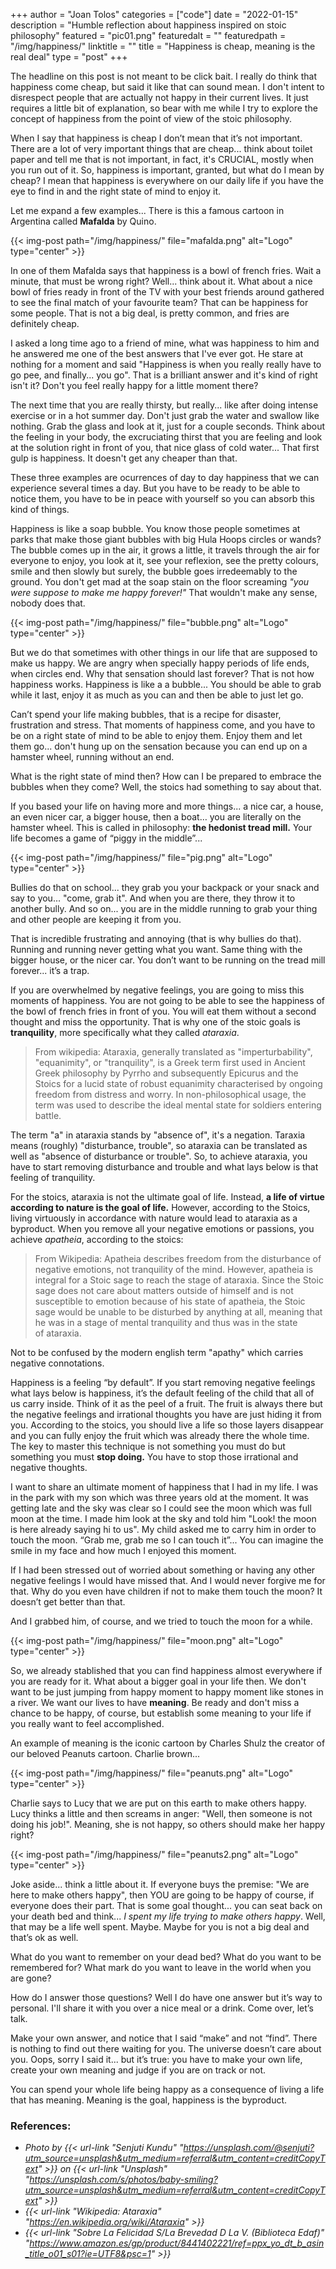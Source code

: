 +++
author = "Joan Tolos"
categories = ["code"]
date = "2022-01-15"
description = "Humble reflection about happiness inspired on stoic philosophy"
featured = "pic01.png"
featuredalt = ""
featuredpath = "/img/happiness/"
linktitle = ""
title = "Happiness is cheap, meaning is the real deal"
type = "post"
+++

The headline on this post is not meant to be click bait. I really do think that happiness come cheap, but said it like that can sound mean. I don't intent to disrespect people that are actually not happy in their current lives. It just requires a little bit of explanation, so bear with me while I try to explore the concept of happiness from the point of view of the stoic philosophy.

When I say that happiness is cheap I don’t mean that it’s not important. There are a lot of very important things that are cheap... think about toilet paper and tell me that is not important, in fact, it's CRUCIAL, mostly when you run out of it.
So, happiness is important, granted, but what do I mean by cheap? I mean that happiness is everywhere on our daily life if you have the eye to find in and the right state of mind to enjoy it.

Let me expand a few examples... There is this a famous cartoon in Argentina called **Mafalda** by Quino.

{{< img-post path="/img/happiness/" file="mafalda.png" alt="Logo" type="center" >}}

In one of them Mafalda says that happiness is a bowl of french fries. Wait a minute, that must be wrong right? Well... think about it. What about a nice bowl of fries ready in front of the TV with your best friends around gathered to see the final match of your favourite team? That can be happiness for some people. That is not a big deal, is pretty common, and fries are definitely cheap.

I asked a long time ago to a friend of mine, what was happiness to him and he answered me one of the best answers that I've ever got. He stare at nothing for a moment and said "Happiness is when you really really have to go pee, and finally... you go". That is a brilliant answer and it's kind of right isn't it? Don't you feel really happy for a little moment there?

The next time that you are really thirsty, but really... like after doing intense exercise or in a hot summer day. Don't just grab the water and swallow like nothing. Grab the glass and look at it, just for a couple seconds. Think about the feeling in your body, the excruciating thirst that you are feeling and look at the solution right in front of you, that nice glass of cold water... That first gulp is happiness. It doesn't get any cheaper than that.

These three examples are ocurrences of day to day happiness that we can experience several times a day. But you have to be ready to be able to notice them, you have to be in peace with yourself so you can absorb this kind of things.

Happiness is like a soap bubble. You know those people sometimes at parks that make those giant bubbles with big Hula Hoops circles or wands? The bubble comes up in the air, it grows a little, it travels through the air for everyone to enjoy, you look at it, see your reflexion, see the pretty colours, smile and then slowly but surely, the bubble goes irredeemably to the ground. You don't get mad at the soap stain on the floor screaming _"you were suppose to make me happy forever!"_ That wouldn't make any sense, nobody does that.

{{< img-post path="/img/happiness/" file="bubble.png" alt="Logo" type="center" >}}

But we do that sometimes with other things in our life that are supposed to make us happy. We are angry when specially happy periods of life ends, when circles end. Why that sensation should last forever? That is not how happiness works. Happiness is like a a bubble... You should be able to grab while it last, enjoy it as much as you can and then be able to just let go.

Can’t spend your life making bubbles, that is a recipe for disaster, frustration and stress. That moments of happiness come, and you have to be on a right state of mind to be able to enjoy them. Enjoy them and let them go... don't hung up on the sensation because you can end up on a hamster wheel, running without an end.

What is the right state of mind then? How can I be prepared to embrace the bubbles when they come? Well, the stoics had something to say about that.

If you based your life on having more and more things... a nice car, a house, an even nicer car, a bigger house, then a boat… you are literally on the hamster wheel. This is called in philosophy: **the hedonist tread mill.** Your life becomes a game of “piggy in the middle”...

{{< img-post path="/img/happiness/" file="pig.png" alt="Logo" type="center" >}}

Bullies do that on school... they grab you your backpack or your snack and say to you... "come, grab it". And when you are there, they throw it to another bully. And so on... you are in the middle running to grab your thing and other people are keeping it from you.

That is incredible frustrating and annoying (that is why bullies do that). Running and running never getting what you want. Same thing with the bigger house, or the nicer car. You don’t want to be running on the tread mill forever... it’s a trap.

If you are overwhelmed by negative feelings, you are going to miss this moments of happiness. You are not going to be able to see the happiness of the bowl of french fries in front of you. You will eat them without a second thought and miss the opportunity. That is why one of the stoic goals is **tranquility**, more specifically what they called _ataraxia_.

> From wikipedia: Ataraxia, generally translated as "imperturbability", "equanimity", or "tranquility", is a Greek term first used in Ancient Greek philosophy by Pyrrho and subsequently Epicurus and the Stoics for a lucid state of robust equanimity characterised by ongoing freedom from distress and worry. In non-philosophical usage, the term was used to describe the ideal mental state for soldiers entering battle.

The term "a" in ataraxia stands by "absence of", it's a negation. Taraxia means (roughly) "disturbance, trouble", so ataraxia can be translated as well as "absence of disturbance or trouble". So, to achieve ataraxia, you have to start removing disturbance and trouble and what lays below is that feeling of tranquility.

For the stoics, ataraxia is not the ultimate goal of life. Instead, **a life of virtue according to nature is the goal of life.** However, according to the Stoics, living virtuously in accordance with nature would lead to ataraxia as a byproduct. When you remove all your negative emotions or passions, you achieve _apatheia_, according to the stoics:

> From Wikipedia: Apatheia describes freedom from the disturbance of negative emotions, not tranquility of the mind. However, apatheia is integral for a Stoic sage to reach the stage of ataraxia. Since the Stoic sage does not care about matters outside of himself and is not susceptible to emotion because of his state of apatheia, the Stoic sage would be unable to be disturbed by anything at all, meaning that he was in a stage of mental tranquility and thus was in the state of ataraxia.

Not to be confused by the modern english term "apathy" which carries negative connotations.

Happiness is a feeling “by default”. If you start removing negative feelings what lays below is happiness, it’s the default feeling of the child that all of us carry inside. Think of it as the peel of a fruit. The fruit is always there but the negative feelings and irrational thoughts you have are just hiding it from you. According to the stoics, you should live a life so those layers disappear and you can fully enjoy the fruit which was already there the whole time. The key to master this technique is not something you must do but something you must **stop doing.** You have to stop those irrational and negative thoughts.

I want to share an ultimate moment of happiness that I had in my life. I was in the park with my son which was three years old at the moment. It was getting late and the sky was clear so I could see the moon which was full moon at the time. I made him look at the sky and told him "Look! the moon is here already saying hi to us". My child asked me to carry him in order to touch the moon. “Grab me, grab me so I can touch it”... You can imagine the smile in my face and how much I enjoyed this moment.

If I had been stressed out of worried about something or having any other negative feelings I would have missed that. And I would never forgive me for that. Why do you even have children if not to make them touch the moon? It doesn’t get better than that.

And I grabbed him, of course, and we tried to touch the moon for a while.

{{< img-post path="/img/happiness/" file="moon.png" alt="Logo" type="center" >}}

So, we already stablished that you can find happiness almost everywhere if you are ready for it. What about a bigger goal in your life then. We don't want to be just jumping from happy moment to happy moment like stones in a river. We want our lives to have **meaning**. Be ready and don't miss a chance to be happy, of course, but establish some meaning to your life if you really want to feel accomplished.

An example of meaning is the iconic cartoon by Charles Shulz the creator of our beloved Peanuts cartoon. Charlie brown...

{{< img-post path="/img/happiness/" file="peanuts.png" alt="Logo" type="center" >}}

Charlie says to Lucy that we are put on this earth to make others happy. Lucy thinks a little and then screams in anger: "Well, then someone is not doing his job!". Meaning, she is not happy, so others should make her happy right?

{{< img-post path="/img/happiness/" file="peanuts2.png" alt="Logo" type="center" >}}

Joke aside... think a little about it. If everyone buys the premise: "We are here to make others happy", then YOU are going to be happy of course, if everyone does their part. That is some goal thought... you can seat back on your death bed and think... _I spent my life trying to make others happy_. Well, that may be a life well spent. Maybe. Maybe for you is not a big deal and that’s ok as well.

What do you want to remember on your dead bed? What do you want to be remembered for? What mark do you want to leave in the world when you are gone?

How do I answer those questions? Well I do have one answer but it’s way to personal. I'll share it with you over a nice meal or a drink. Come over, let’s talk.

Make your own answer, and notice that I said “make” and not “find”. There is nothing to find out there waiting for you. The universe doesn’t care about you. Oops, sorry I said it... but it’s true: you have to make your own life, create your own meaning and judge if you are on track or not.

You can spend your whole life being happy as a consequence of living a life that has meaning. Meaning is the goal, happiness is the byproduct.

### References:

* _Photo by {{< url-link "Senjuti Kundu" "https://unsplash.com/@senjuti?utm_source=unsplash&utm_medium=referral&utm_content=creditCopyText" >}} on {{< url-link "Unsplash" "https://unsplash.com/s/photos/baby-smiling?utm_source=unsplash&utm_medium=referral&utm_content=creditCopyText" >}}_
* _{{< url-link "Wikipedia: Ataraxia" "https://en.wikipedia.org/wiki/Ataraxia" >}}_
* _{{< url-link "Sobre La Felicidad S/La Brevedad D La V. (Biblioteca Edaf)" "https://www.amazon.es/gp/product/8441402221/ref=ppx_yo_dt_b_asin_title_o01_s01?ie=UTF8&psc=1" >}}_
